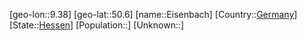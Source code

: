﻿---
location: [50.6,9.38]
type: City
tags:
- geo/City


SpocWebEntityId: 30005
isDeleted: false
confidential: public

---
[geo-lon::9.38]
[geo-lat::50.6]
[name::Eisenbach]
[Country::[Germany](geo/Continent/Europe/Germany.md)]
[State::[Hessen](geo/Continent/Europe/Germany/Hessen.md)]
[Population::]
[Unknown::]

